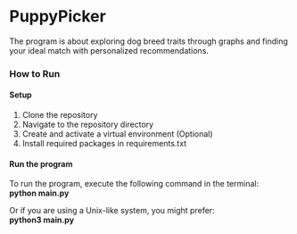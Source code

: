 # PuppyPicker

The program is about exploring dog breed traits through graphs and finding your ideal match with personalized recommendations.

### How to Run

#### Setup

1. Clone the repository
2. Navigate to the repository directory
3. Create and activate a virtual environment (Optional)
4. Install required packages in requirements.txt

#### Run the program
To run the program, execute the following command in the terminal:   
**python main.py**  

Or if you are using a Unix-like system, you might prefer:  
**python3 main.py**
